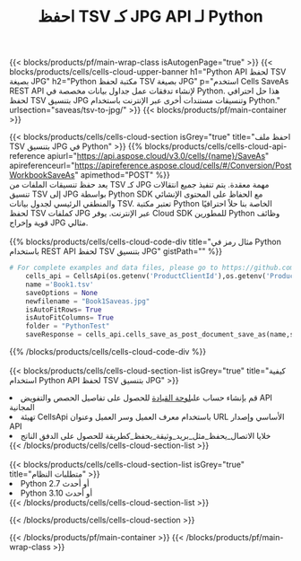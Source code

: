 ﻿---
title:  احفظ TSV كـ JPG API لـ Python
description:  استخدام Aspose.Cells Cloud SDK لـ Python لحفظ ملف بتنسيق TSV كملف بتنسيق JPG.
url: /ar/python/saveas/tsv-to-jpg/
---
{{< blocks/products/pf/main-wrap-class isAutogenPage="true" >}}
{{< blocks/products/cells/cells-cloud-upper-banner h1="Python API لحفظ TSV بصيغة JPG" h2="Python مكتبة لحفظ TSV بصيغة JPG" p="استخدم Cells SaveAs REST API لإنشاء تدفقات عمل جداول بيانات مخصصة في Python. هذا حل احترافي لحفظ TSV بتنسيق JPG وتنسيقات مستندات أخرى عبر الإنترنت باستخدام Python." urlsection="saveas/tsv-to-jpg/" >}}
{{< blocks/products/pf/main-container >}}

{{< blocks/products/cells/cells-cloud-section isGrey="true" title="احفظ ملف TSV بتنسيق JPG في Python" >}}
{{% blocks/products/cells/cells-cloud-api-reference apiurl="https://api.aspose.cloud/v3.0/cells/{name}/SaveAs" apireferenceurl="https://apireference.aspose.cloud/cells/#/Conversion/PostWorkbookSaveAs" apimethod="POST" %}}
<br/>
يعد حفظ تنسيقات الملفات من TSV كـ JPG مهمة معقدة. يتم تنفيذ جميع انتقالات تنسيق TSV إلى JPG بواسطة Python SDK مع الحفاظ على المحتوى الإنشائي والمنطقي الرئيسي لجدول بيانات TSV. تعتبر مكتبة Python الخاصة بنا حلاً احترافيًا لحفظ TSV كملفات JPG عبر الإنترنت. يوفر Cloud SDK للمطورين Python وظائف قوية وإخراج JPG مثالي.
<br/>
<br/>
{{% blocks/products/cells/cells-cloud-code-div title="مثال رمز في Python باستخدام REST API لحفظ TSV بتنسيق JPG" gistPath="" %}}
  
```python
# For complete examples and data files, please go to https://github.com/aspose-cells-cloud/aspose-cells-cloud-python/
    cells_api = CellsApi(os.getenv('ProductClientId'),os.getenv('ProductClientSecret'))
    name ='Book1.tsv'    
    saveOptions = None
    newfilename = "Book1Saveas.jpg"
    isAutoFitRows= True
    isAutoFitColumns= True
    folder = "PythonTest"
    saveResponse = cells_api.cells_save_as_post_document_save_as(name,save_options=saveOptions, newfilename=(folder +'/' + newfilename),folder=folder)
```
  
{{% /blocks/products/cells/cells-cloud-code-div %}}
<br/>
<br/>
{{< blocks/products/cells/cells-cloud-section-list isGrey="true" title="كيفية استخدام Python API لحفظ TSV بتنسيق JPG" >}}
<li> قم بإنشاء حساب على<a href="https://dashboard.aspose.cloud/">لوحة القيادة</a> للحصول على تفاصيل الحصص والتفويض API المجانية</li>
<li>تهيئة CellsApi باستخدام معرف العميل وسر العميل وعنوان URL الأساسي وإصدار API</li>
<li>خلايا الاتصال_يحفظ_مثل_بريد_وثيقة_يحفظ_كطريقة للحصول على الدفق الناتج</li>
{{< /blocks/products/cells/cells-cloud-section-list >}}
<br/>
<br/>
{{< blocks/products/cells/cells-cloud-section-list isGrey="true" title="متطلبات النظام" >}}
<li>Python 2.7 أو أحدث</li>
<li>Python 3.10 أو أحدث</li>
{{< /blocks/products/cells/cells-cloud-section-list >}}

{{< /blocks/products/cells/cells-cloud-section >}}

{{< /blocks/products/pf/main-container >}}
{{< /blocks/products/pf/main-wrap-class >}}
